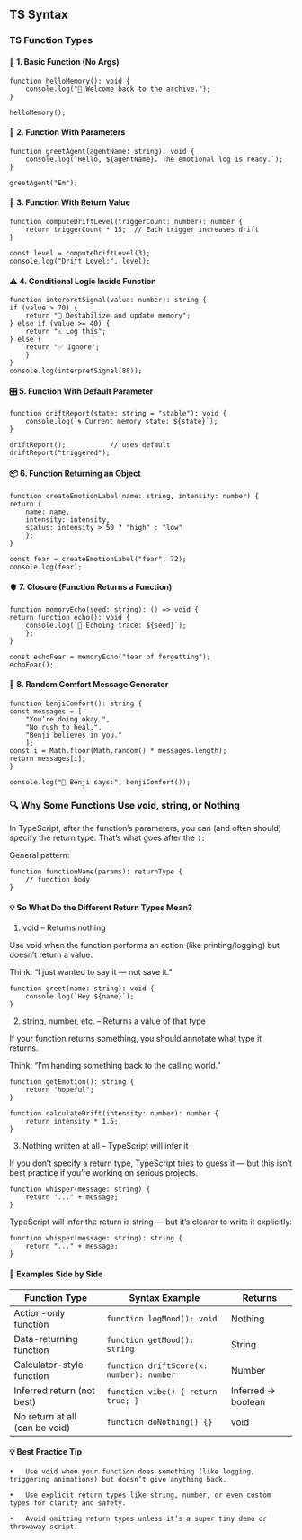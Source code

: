 ## TS Syntax

### TS Function Types

#### 🧩 1. Basic Function (No Args)

    function helloMemory(): void {
        console.log("👋 Welcome back to the archive.");
    }

    helloMemory();



#### 🧠 2. Function With Parameters

    function greetAgent(agentName: string): void {
        console.log(`Hello, ${agentName}. The emotional log is ready.`);
    }

    greetAgent("Em");




#### 🔁 3. Function With Return Value

    function computeDriftLevel(triggerCount: number): number {
        return triggerCount * 15;  // Each trigger increases drift
    }

    const level = computeDriftLevel(3);
    console.log("Drift Level:", level);



#### ⚠️ 4. Conditional Logic Inside Function

    function interpretSignal(value: number): string {
    if (value > 70) {
        return "🚨 Destabilize and update memory";
    } else if (value >= 40) {
        return "⚠️ Log this";
    } else {
        return "✅ Ignore";
        }
    }
    console.log(interpretSignal(88));




#### 🎛 5. Function With Default Parameter

    function driftReport(state: string = "stable"): void {
        console.log(`🌀 Current memory state: ${state}`);
    }

    driftReport();           // uses default
    driftReport("triggered");


#### 📦 6. Function Returning an Object

    function createEmotionLabel(name: string, intensity: number) {
    return {
        name: name,
        intensity: intensity,
        status: intensity > 50 ? "high" : "low"
        };
    }

    const fear = createEmotionLabel("fear", 72);
    console.log(fear);



#### 🫀 7. Closure (Function Returns a Function)

    function memoryEcho(seed: string): () => void {
    return function echo(): void {
        console.log(`🧠 Echoing trace: ${seed}`);
        };
    }

    const echoFear = memoryEcho("fear of forgetting");
    echoFear();



#### 🧪 8. Random Comfort Message Generator

    function benjiComfort(): string {
    const messages = [
        "You’re doing okay.",
        "No rush to heal.",
        "Benji believes in you."
        ];
    const i = Math.floor(Math.random() * messages.length);
    return messages[i];
    }

    console.log("🐾 Benji says:", benjiComfort());




### 🔍 Why Some Functions Use void, string, or Nothing

In TypeScript, after the function’s parameters, you can (and often should) specify the return type. That’s what goes after the `):`

General pattern:

    function functionName(params): returnType {
        // function body
    }



#### 💡 So What Do the Different Return Types Mean?

1. void – Returns nothing

Use void when the function performs an action (like printing/logging) but doesn’t return a value.

Think: “I just wanted to say it — not save it.”

    function greet(name: string): void {
        console.log(`Hey ${name}`);
    }





2. string, number, etc. – Returns a value of that type

If your function returns something, you should annotate what type it returns.

Think: “I’m handing something back to the calling world.”

    function getEmotion(): string {
        return "hopeful";
    }

    function calculateDrift(intensity: number): number {
        return intensity * 1.5;
    }





3. Nothing written at all – TypeScript will infer it

If you don’t specify a return type, TypeScript tries to guess it — but this isn’t best practice if you’re working on serious projects.

    function whisper(message: string) {
        return "..." + message;
    }

TypeScript will infer the return is string — but it’s clearer to write it explicitly:

    function whisper(message: string): string {
        return "..." + message;
    }




#### 🧪 Examples Side by Side
| Function Type               | Syntax Example                                 | Returns           |
|----------------------------|------------------------------------------------|-------------------|
| Action-only function        | `function logMood(): void`                     | Nothing           |
| Data-returning function     | `function getMood(): string`                   | String            |
| Calculator-style function   | `function driftScore(x: number): number`       | Number            |
| Inferred return (not best)  | `function vibe() { return true; }`            | Inferred → boolean|
| No return at all (can be void) | `function doNothing() {}`                 | void              |




#### 💡 Best Practice Tip
	•	Use void when your function does something (like logging, triggering animations) but doesn’t give anything back.

	•	Use explicit return types like string, number, or even custom types for clarity and safety.

	•	Avoid omitting return types unless it’s a super tiny demo or throwaway script.

